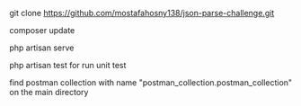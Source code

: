 git clone https://github.com/mostafahosny138/json-parse-challenge.git

composer update

php artisan serve

php artisan test for run unit test

find postman collection with name "postman_collection.postman_collection" on the main directory 